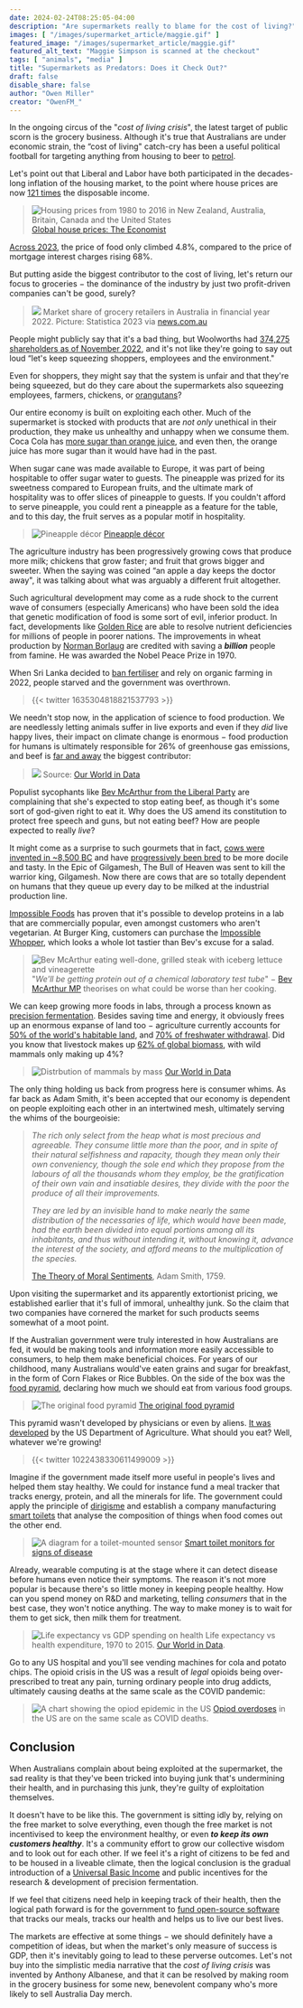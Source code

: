 ```yaml
---
date: 2024-02-24T08:25:05-04:00
description: "Are supermarkets really to blame for the cost of living?"
images: [ "/images/supermarket_article/maggie.gif" ]
featured_image: "/images/supermarket_article/maggie.gif"
featured_alt_text: "Maggie Simpson is scanned at the checkout"
tags: [ "animals", "media" ]
title: "Supermarkets as Predators: Does it Check Out?"
draft: false
disable_share: false
author: "Owen Miller"
creator: "OwenFM_"
---
```


In the ongoing circus of the "_cost of living crisis_", the latest target of public scorn is the grocery business.
Although it's true that Australians are under economic strain, the “cost of living" catch-cry has been a useful
political football for targeting anything from housing to beer
to [petrol](https://www.abc.net.au/news/2023-09-30/soaring-petrol-prices-leading-people-to-make-tough-calls/102906648).

Let's point out that Liberal and Labor have both participated in the decades-long inflation of the housing market, to
the point where house prices are
now [121 times](https://www.statista.com/statistics/591796/house-price-to-income-ratio-australia/) the disposable
income.

> ![Housing prices from 1980 to 2016 in New Zealand, Australia, Britain, Canada and the United States](/images/housing_article/housing_prices_to_2016.webp)
> [Global house prices: The Economist](https://www.economist.com/graphic-detail/2017/03/09/global-house-prices)

[Across 2023](https://www.abc.net.au/news/2024-01-24/cost-of-living-climbing-faster-than-weve-been-told/103380312), the
price of food only climbed 4.8%, compared to the price of mortgage interest charges rising 68%.

But putting aside the biggest contributor to the cost of living, let's return our focus to groceries − the dominance of
the industry by just two profit-driven companies can't be good, surely?

> ![](/images/supermarket_article/market_share.webp)
> Market share of grocery retailers in Australia in financial year 2022. Picture: Statistica 2023 
> via [news.com.au](https://www.news.com.au/finance/money/costs/greed-lack-of-competition-blamed-for-rising-supermarket-prices-top-economists-warn/news-story/689f37e7c66c8ded7770be2bb51126ae)

People might publicly say that it's a bad thing, but Woolworths had
[374,275 shareholders as of November 2022](https://capital.com/woolworths-group-shareholder-who-owns-most-wow-stock#:~:text=According%20to%20Woolworths%2C%20there%20were%20374%2C275%20WOW%20shareholders%2C,for%20seven%20per%20cent%20of%20issued%20share%20capital),
and it's not like they're going to say out loud “let's keep squeezing shoppers, employees and the environment."

Even for shoppers, they might say that the system is unfair and that they're being squeezed, but do they care about the
supermarkets also squeezing employees, farmers, chickens, or [orangutans](https://orangutan.org/palmoil/)?

Our entire economy is built on exploiting each other. Much of the supermarket is stocked with products that are _not only_
unethical in their production, they make us unhealthy and unhappy when we consume them. Coca Cola has
[more sugar than orange juice](https://foodstruct.com/compare/orange-juice-vs-coca-cola), and even then, the orange
juice has more sugar than it would have had in the past.

When sugar cane was made available to Europe, it was part of being hospitable to offer sugar water to guests. The
pineapple was prized for its sweetness compared to European fruits, and the ultimate mark of hospitality was to offer
slices of pineapple to guests. If you couldn't afford to serve pineapple, you could rent a pineapple as a feature for
the table, and to this day, the fruit serves as a popular motif in hospitality.

> ![Pineapple décor](/images/supermarket_article/pineapples.webp)
> [Pineapple décor](https://www.pinterest.com.au/pin/9429480453598764/) 

The agriculture industry has been progressively growing cows that produce more milk; chickens that grow faster; and
fruit that grows bigger and sweeter. When the saying was coined “an apple a day keeps the doctor away", it was talking
about what was arguably a different fruit altogether.

Such agricultural development may come as a rude shock to the current wave of consumers (especially Americans) who have
been sold the idea that genetic modification of food is some sort of evil, inferior product. In fact, developments like
[Golden Rice](https://med.nyu.edu/departments-institutes/population-health/divisions-sections-centers/medical-ethics/education/high-school-bioethics-project/learning-scenarios/gmos-the-golden-rice-debate#:~:text=Golden%20rice%20is%20a%20genetically%20modified%2C%20biofortified%20crop.,vitamin%20A%20when%20metabolized%20by%20the%20human%20body.)
are able to resolve nutrient deficiencies for millions of people in poorer nations. The improvements in
wheat production by [Norman Borlaug](https://en.wikipedia.org/wiki/Norman_Borlaug) are credited with saving a **_billion_**
people from famine. He was awarded the Nobel Peace
Prize in 1970.

When Sri Lanka decided
to [ban fertiliser](https://www.reuters.com/markets/commodities/fertiliser-ban-decimates-sri-lankan-crops-government-popularity-ebbs-2022-03-03/)
and rely on organic farming in 2022, people starved and the government was
overthrown.

> {{< twitter 1635304818821537793 >}}

We needn't stop now, in the application of science to food production. We are needlessly letting animals suffer in live
exports and even if they _did_ live happy lives, their impact on climate change is enormous − food production for humans
is ultimately responsible for 26% of greenhouse gas emissions, and beef
is [far and away](https://ourworldindata.org/environmental-impacts-of-food#:~:text=used%20for%20agriculture.-,Food%20is%20responsible%20for%20one%2Dquarter%20of%20the%20world's%20emissions,of%20global%20greenhouse%20gas%20emissions.&text=This%20includes%20emissions%20from%20land,transport%2C%20packaging%2C%20and%20retail.)
the biggest contributor:

> ![](/images/supermarket_article/beef_contributions.webp)
> Source: [Our World in Data](https://ourworldindata.org/environmental-impacts-of-food#:~:text=used%20for%20agriculture.-,Food%20is%20responsible%20for%20one%2Dquarter%20of%20the%20world's%20emissions,of%20global%20greenhouse%20gas%20emissions.&text=This%20includes%20emissions%20from%20land,transport%2C%20packaging%2C%20and%20retail.)

Populist sycophants
like [Bev McArthur from the Liberal Party](https://twitter.com/BevMcArthurMP/status/1760081254983270611) are complaining
that she's expected to stop eating beef, as though it's some sort of god-given right to eat it. Why does the US amend
its constitution to protect free speech and guns, but not eating beef? How are people expected to really _live_?

It might come as a surprise to such gourmets that in
fact, [cows were invented in ~8,500 BC](https://www.ucl.ac.uk/news/2012/mar/dna-traces-cattle-back-small-herd-domesticated-around-10500-years-ago)
and
have [progressively been bred](https://www.quora.com/What-was-very-useful-when-it-first-came-out-but-is-useless-today/answer/Owen-Miller-3)
to be more docile and tasty. In the Epic of Gilgamesh, The Bull of Heaven was sent to
kill the warrior king, Gilgamesh. Now there are cows that are so totally dependent on humans that they queue up every
day to be milked at the industrial production line.

[Impossible Foods](https://impossiblefoods.com/) has proven that it's possible to develop proteins in a lab that are
commercially popular, even amongst
customers who aren't vegetarian. At Burger King, customers can purchase
the [Impossible Whopper](https://impossiblefoods.com/burgerking), which looks a whole lot
tastier than Bev's excuse for a salad.

> ![Bev McArthur eating well-done, grilled steak with iceberg lettuce and vineagerette](/images/supermarket_article/bev.webp)
> "_We'll be getting protein out of a chemical laboratory test tube_" − [Bev McArthur MP](https://twitter.com/BevMcArthurMP/status/1760081254983270611) theorises on what could be
> worse than her cooking.

We can keep growing more foods in labs, through a process known
as [precision fermentation](https://www.csiro.au/en/news/All/Articles/2022/January/whats-brewing-precision-fermentation).
Besides saving time and
energy, it obviously frees up an enormous expanse of land too − agriculture currently accounts for [50% of the world's
habitable land](https://ourworldindata.org/environmental-impacts-of-food#:~:text=used%20for%20agriculture.-,Food%20is%20responsible%20for%20one%2Dquarter%20of%20the%20world's%20emissions,of%20global%20greenhouse%20gas%20emissions.&text=This%20includes%20emissions%20from%20land,transport%2C%20packaging%2C%20and%20retail.),
and [70% of freshwater withdrawal](https://ourworldindata.org/environmental-impacts-of-food#:~:text=used%20for%20agriculture.-,Food%20is%20responsible%20for%20one%2Dquarter%20of%20the%20world's%20emissions,of%20global%20greenhouse%20gas%20emissions.&text=This%20includes%20emissions%20from%20land,transport%2C%20packaging%2C%20and%20retail.).
Did you know that livestock makes up [62% of global biomass](https://ourworldindata.org/wild-mammals-birds-biomass),
with wild
mammals only making up 4%?

> ![Distrbution of mammals by mass](/images/supermarket_article/distribution_of_mammals.webp)
> [Our World in Data](https://ourworldindata.org/wild-mammals-birds-biomass)

The only thing holding us back from progress here is consumer whims. As far back as Adam Smith, it's been accepted that
our economy is dependent on people exploiting each other in an intertwined mesh, ultimately serving the whims of the
bourgeoisie:

> _The rich only select from the heap what is most precious and agreeable. They consume little more than the poor, and
in spite of their natural selfishness and rapacity, though they mean only their own conveniency, though the sole end
which they propose from the labours of all the thousands whom they employ, be the gratification of their own vain and
insatiable desires, they divide with the poor the produce of all their improvements._
> 
> _They are led by an invisible hand
to make nearly the same distribution of the necessaries of life, which would have been made, had the earth been divided
into equal portions among all its inhabitants, and thus without intending it, without knowing it, advance the interest
of the society, and afford means to the multiplication of the species._
>
> [The Theory of Moral Sentiments](https://nonhuman.party/post/replacing_capitalism/), Adam Smith, 1759.

Upon visiting the supermarket and its apparently extortionist pricing, we established earlier that it's full of immoral,
unhealthy junk. So the claim that two companies have cornered the market for such products seems somewhat of a moot
point.

If the Australian government were truly interested in how Australians are fed, it would be making tools and information
more easily accessible to consumers, to help them make beneficial choices. For years of our childhood, many Australians
would've eaten grains and sugar for breakfast, in the form of Corn Flakes or Rice Bubbles. On the side of the box was
the [food pyramid](https://en.wikipedia.org/wiki/Food_pyramid_(nutrition)), declaring how much we should eat from
various food groups.

> ![The original food pyramid](/images/supermarket_article/food_pyramid.webp)
> [The original food pyramid](https://en.wikipedia.org/wiki/Food_pyramid_(nutrition))

This pyramid wasn't developed by physicians or even by
aliens. [It was developed](https://en.wikipedia.org/wiki/Food_pyramid_(nutrition)) by the US Department of Agriculture.
What should you eat? Well, whatever we're growing!

> {{< twitter 1022438330611499009 >}}

Imagine if the government made itself more useful in people's lives and helped them stay healthy. We could for instance
fund a meal tracker that tracks energy, protein, and all the minerals for life. The government could apply the principle
of [dirigisme](https://en.wikipedia.org/wiki/Dirigisme) and establish a company
manufacturing [smart toilets](https://med.stanford.edu/news/all-news/2020/04/smart-toilet-monitors-for-signs-of-disease.html)
that analyse the composition of things when food comes out the other end.

> ![A diagram for a toilet-mounted sensor](/images/robot_butt_article/toilet.webp)
> [Smart toilet monitors for signs of disease](https://med.stanford.edu/news/all-news/2020/04/smart-toilet-monitors-for-signs-of-disease.html)

Already, wearable computing is at the stage where it can detect disease before humans even notice their symptoms. The
reason it's not more popular is because there's so little money in keeping people healthy. How can you spend money on
R&D and marketing, telling _consumers_ that in the best case, they won't notice anything. The way to make money is to
wait for them to get sick, then milk them for treatment.

> ![Life expectancy vs GDP spending on health](/images/supermarket_article/health_outcomes.webp)
> Life expectancy vs health expenditure, 1970 to 2015. [Our World in Data](https://ourworldindata.org/grapher/life-expectancy-vs-health-expenditure?time=earliest..latest).

Go to any US hospital and you'll see vending machines for cola and potato chips. The opioid crisis in the US was a
result of _legal_ opioids being over-prescribed to treat any pain, turning ordinary people into drug addicts, ultimately
causing deaths at the same scale as the COVID pandemic:

> ![A chart showing the opiod epidemic in the US](/images/unabomber_article/opiod_waves.webp)
> [Opiod overdoses](https://www.cdc.gov/drugoverdose/epidemic/index.html) in the US are on the same scale as COVID deaths.

## Conclusion

When Australians complain about being exploited at the supermarket, the sad reality is that they've been tricked into
buying junk that's undermining their health, and in purchasing this junk, they're guilty of exploitation themselves.

It doesn't have to be like this. The government is sitting idly by, relying on the free market to solve everything, even
though the free market is not incentivised to keep the environment healthy, or even
_**to keep its own customers healthy**_. It's a community effort to grow our collective wisdom and to look out for each
other. If we feel it's a right of citizens to be fed and to be housed in a liveable climate, then the logical conclusion
is the gradual introduction of a [Universal Basic Income](https://basicincomeaustralia.com/) and public incentives for the research & development of
precision fermentation.

If we feel that citizens need help in keeping track of their health, then the logical path forward is for the government
to [fund open-source software](../replacing_capitalism/) that tracks our meals, tracks our health and helps us to live
our best lives.

The markets are effective at some things − we should definitely have a competition of ideas, but when the market's only
measure of success is GDP, then it's inevitably going to lead to these perverse outcomes. Let's not buy into the
simplistic media narrative that the _cost of living crisis_ was invented by Anthony Albanese, and that it can be resolved
by making room in the grocery business for some new, benevolent company who's more likely to sell Australia Day merch.
